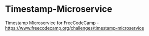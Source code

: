 # Timestamp-Microservice
Timestamp Microservice for FreeCodeCamp - https://www.freecodecamp.org/challenges/timestamp-microservice
